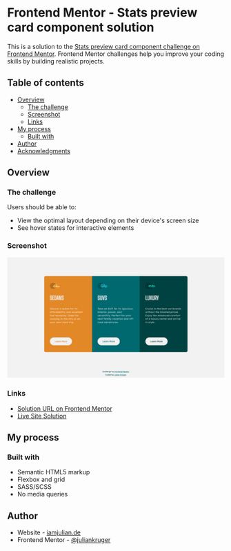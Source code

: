 # Frontend Mentor - Stats preview card component solution

This is a solution to the [Stats preview card component challenge on Frontend Mentor](https://www.frontendmentor.io/challenges/3column-preview-card-component-pH92eAR2-). Frontend Mentor challenges help you improve your coding skills by building realistic projects. 

## Table of contents

- [Overview](#overview)
  - [The challenge](#the-challenge)
  - [Screenshot](#screenshot)
  - [Links](#links)
- [My process](#my-process)
  - [Built with](#built-with)
- [Author](#author)
- [Acknowledgments](#acknowledgments)

## Overview

### The challenge

Users should be able to:

- View the optimal layout depending on their device's screen size
- See hover states for interactive elements

### Screenshot

![Screenshot of the solution](./design/solution-screenshot.png)

### Links

- [Solution URL on Frontend Mentor](https://www.frontendmentor.io/solutions/3column-preview-card-using-flexbox-and-grid-without-media-queries-FAJTIAhRY)
- [Live Site Solution](https://fm-challenge04.netlify.app/)

## My process

### Built with

- Semantic HTML5 markup
- Flexbox and grid
- SASS/SCSS
- No media queries

## Author

- Website - [iamjulian.de](https://www.iamjulian.de/)
- Frontend Mentor - [@juliankruger](https://www.frontendmentor.io/profile/juliankruger)
